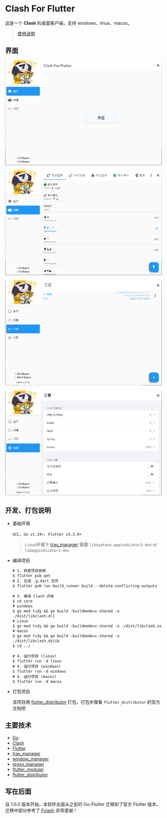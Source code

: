 # Clash For Flutter

这是一个 **Clash** 的桌面客户端，支持 windows、linux、macos。

> [使用说明](https://mapleafgo.github.io/clash-for-flutter)

## 界面

![主页](./docs/images/home_page.png)

![代理页](./docs/images/proxy_page.png)

![订阅页](./docs/images/profile_page.png)

![设置页](./docs/images/settings_page.png)

## 开发、打包说明

- 基础环境

  `GCC`、`Go v1.19+`、`Flutter v3.3.9+`

  > `Linux`环境下 [tray_manager](https://github.com/leanflutter/tray_manager) 需要 `libayatana-appindicator3-dev`
  or `libappindicator3-dev`

- 编译项目

  ```shell
  # 1. 获取项目依赖
  $ flutter pub get
  # 2. 生成 .g.dart 文件
  $ flutter pub run build_runner build --delete-conflicting-outputs

  # 3. 编译 Clash 内核
  $ cd core
  # windows
  $ go mod tidy && go build -buildmode=c-shared -o ./dist/libclash.dll
  # Linux
  $ go mod tidy && go build -buildmode=c-shared -o ./dist/libclash.so
  # macos
  $ go mod tidy && go build -buildmode=c-shared -o ./dist/libclash.dylib
  $ cd ../

  # 4. 运行项目 (linux)
  $ flutter run -d linux
  # 4. 运行项目 (windows)
  $ flutter run -d windows
  # 4. 运行项目 (macos)
  $ flutter run -d macos
  ```

- 打包项目

  该项目用 [flutter_distributor](https://distributor.leanflutter.org/) 打包，打包步骤看 `flutter_distributor` 的官方文档吧

## 主要技术

- [Go](https://go.dev/)
- [Clash](https://github.com/Dreamacro/clash)
- [Flutter](https://flutter.dev)
- [tray_manager](https://github.com/leanflutter/tray_manager)
- [window_manager](https://github.com/leanflutter/window_manager)
- [proxy_manager](https://github.com/Kingtous/proxy_manager)
- [flutter_modular](https://github.com/Flutterando/modular)
- [flutter_distributor](https://distributor.leanflutter.org/)

## 写在后面

自 1.0.0 版本开始，本软件全面从之前的 Go-Flutter 迁移到了官方 Flutter
版本。迁移中部分参考了 [Fclash](https://github.com/Kingtous/Fclash) 非常感谢！
